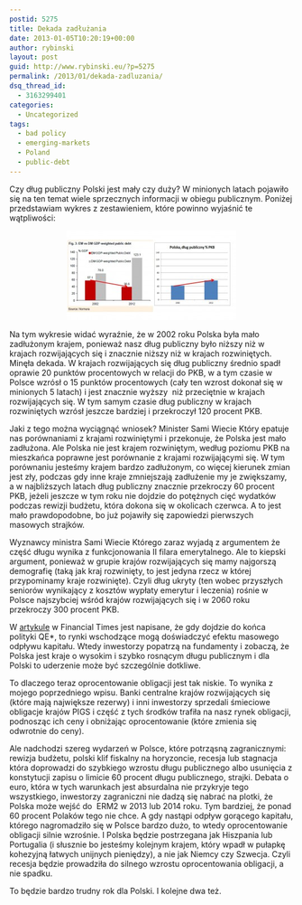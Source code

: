 ```yaml
---
postid: 5275
title: Dekada zadłużania
date: 2013-01-05T10:20:19+00:00
author: rybinski
layout: post
guid: http://www.rybinski.eu/?p=5275
permalink: /2013/01/dekada-zadluzania/
dsq_thread_id:
  - 3163299401
categories:
  - Uncategorized
tags:
  - bad policy
  - emerging-markets
  - Poland
  - public-debt
---
```

Czy dług publiczny Polski jest mały czy duży? W minionych latach pojawiło się na ten temat wiele sprzecznych informacji w obiegu publicznym. Poniżej przedstawiam wykres z zestawieniem, które powinno wyjaśnić te wątpliwości:

<p style="text-align: center;">
  <a href="/uploads/2013/01/Public_debt_EM_Poland.jpg"><img class="aligncenter" title="Public_debt_EM_Poland" src="/uploads/2013/01/Public_debt_EM_Poland-300x158.jpg" alt="" width="300" height="158" /></a>
</p>

Na tym wykresie widać wyraźnie, że w 2002 roku Polska była mało zadłużonym krajem, ponieważ nasz dług publiczny było niższy niż w krajach rozwijających się i znacznie niższy niż w krajach rozwiniętych. Minęła dekada. W krajach rozwijających się dług publiczny średnio spadł oprawie 20 punktów procentowych w relacji do PKB, w a tym czasie w Polsce wzrósł o 15 punktów procentowych (cały ten wzrost dokonał się w minionych 5 latach) i jest znacznie wyższy  niż przeciętnie w krajach rozwijających się. W tym samym czasie dług publiczny w krajach rozwiniętych wzrósł jeszcze bardziej i przekroczył 120 procent PKB.

<!--more-->

Jaki z tego można wyciągnąć wniosek? Minister Sami Wiecie Który epatuje nas porównaniami z krajami rozwiniętymi i przekonuje, że Polska jest mało zadłużona. Ale Polska nie jest krajem rozwiniętym, według poziomu PKB na mieszkańca poprawne jest porównanie z krajami rozwijającymi się. W tym porównaniu jesteśmy krajem bardzo zadłużonym, co więcej kierunek zmian jest zły, podczas gdy inne kraje zmniejszają zadłużenie my je zwiększamy, a w najbliższych latach dług publiczny znacznie przekroczy 60 procent PKB, jeżeli jeszcze w tym roku nie dojdzie do potężnych cięć wydatków podczas rewizji budżetu, która dokona się w okolicach czerwca. A to jest mało prawdopodobne, bo już pojawiły się zapowiedzi pierwszych masowych strajków.

Wyznawcy ministra Sami Wiecie Którego zaraz wyjadą z argumentem że część długu wynika z funkcjonowania II filara emerytalnego. Ale to kiepski argument, ponieważ w grupie krajów rozwijających się mamy najgorszą demografię (taką jak kraj rozwinięty, to jest jedyna rzecz w której przypominamy kraje rozwinięte). Czyli dług ukryty (ten wobec przyszłych seniorów wynikający z kosztów wypłaty emerytur i leczenia) rośnie w Polsce najszybciej wśród krajów rozwijających się i w 2060 roku przekroczy 300 procent PKB.

W [artykule](http://blogs.ft.com/beyond-brics/2013/01/04/the-end-of-qe-what-would-it-mean-for-emerging-markets/#axzz2H1PmqEbM) w Financial Times jest napisane, że gdy dojdzie do końca polityki QE*, to rynki wschodzące mogą doświadczyć efektu masowego odpływu kapitału. Wtedy inwestorzy popatrzą na fundamenty i zobaczą, że Polska jest kraje o wysokim i szybko rosnącym długu publicznym i dla Polski to uderzenie może być szczególnie dotkliwe.

To dlaczego teraz oprocentowanie obligacji jest tak niskie. To wynika z mojego poprzedniego wpisu. Banki centralne krajów rozwijających się (które mają największe rezerwy) i inni inwestorzy sprzedali śmieciowe obligacje krajów PIGS i część z tych środków trafiła na nasz rynek obligacji, podnosząc ich ceny i obniżając oprocentowanie (które zmienia się odwrotnie do ceny).

Ale nadchodzi szereg wydarzeń w Polsce, które potrząsną zagranicznymi: rewizja budżetu, polski klif fiskalny na horyzoncie, recesja lub stagnacja która doprowadzi do szybkiego wzrostu długu publicznego albo usunięcia z konstytucji zapisu o limicie 60 procent długu publicznego, strajki. Debata o euro, która w tych warunkach jest absurdalna nie przykryje tego wszystkiego, inwestorzy zagraniczni nie dadzą się nabrać na plotki, że Polska może wejść do  ERM2 w 2013 lub 2014 roku. Tym bardziej, że ponad 60 procent Polaków tego nie chce. A gdy nastąpi odpływ gorącego kapitału, którego nagromadziło się w Polsce bardzo dużo, to wtedy oprocentowanie obligacji silnie wzrośnie. I Polska będzie postrzegana jak Hiszpania lub Portugalia (i słusznie bo jesteśmy kolejnym krajem, który wpadł w pułapkę kohezyjną łatwych unijnych pieniędzy), a nie jak Niemcy czy Szwecja. Czyli recesja będzie prowadziła do silnego wzrostu oprocentowania obligacji, a nie spadku.

To będzie bardzo trudny rok dla Polski. I kolejne dwa też.
